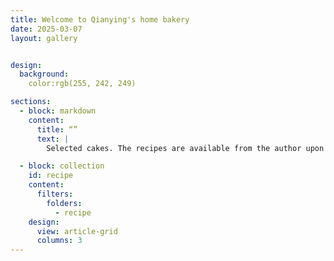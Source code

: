 ```yaml
---
title: Welcome to Qianying's home bakery
date: 2025-03-07
layout: gallery


design:
  background:
    color:rgb(255, 242, 249)

sections:
  - block: markdown
    content:
      title: “”
      text: |
        Selected cakes. The recipes are available from the author upon reasonable request.

  - block: collection
    id: recipe
    content:
      filters:
        folders:
          - recipe
    design:
      view: article-grid
      columns: 3
---
```


